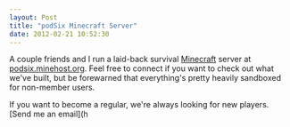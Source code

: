 ```yaml
---
layout: Post
title: "podSix Minecraft Server"
date: 2012-02-21 10:52:30
---
```


A couple friends and I run a laid-back survival [Minecraft](http://www.minecraft.com) server at [podsix.minehost.org](http://podsix.minehost.org). Feel free to connect if you want to check out what we've built, but be forewarned that everything's pretty heavily sandboxed for non-member users. 

If you want to become a regular, we're always looking for new players. [Send me an email](h